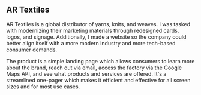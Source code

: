 ## AR Textiles

AR Textiles is a global distributor of yarns, knits, and weaves. I was tasked with modernizing their marketing materials through redesigned cards, logos, and signage. Additionally, I made a website so the company could better align itself with a more modern industry and more tech-based consumer demands.

The product is a simple landing page which allows consumers to learn more about the brand, reach out via email, access the factory via the Google Maps API, and see what products and services are offered. It's a streamlined one-pager which makes it efficient and effective for all screen sizes and for most use cases.
